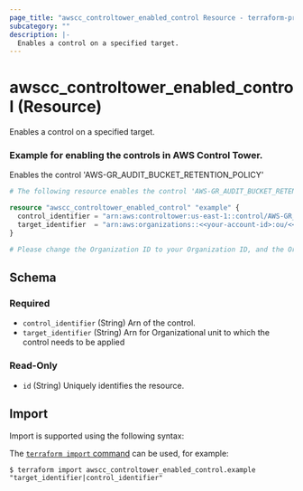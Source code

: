 ```yaml
---
page_title: "awscc_controltower_enabled_control Resource - terraform-provider-awscc"
subcategory: ""
description: |-
  Enables a control on a specified target.
---
```


# awscc_controltower_enabled_control (Resource)

Enables a control on a specified target.

### Example for enabling the controls in AWS Control Tower.
Enables the control 'AWS-GR_AUDIT_BUCKET_RETENTION_POLICY'

```terraform
# The following resource enables the control 'AWS-GR_AUDIT_BUCKET_RETENTION_POLICY'

resource "awscc_controltower_enabled_control" "example" {
  control_identifier = "arn:aws:controltower:us-east-1::control/AWS-GR_AUDIT_BUCKET_RETENTION_POLICY"
  target_identifier  = "arn:aws:organizations::<<your-account-id>:ou/<<your-org-id>>/<<your-ou-id>>"
}

# Please change the Organization ID to your Organization ID, and the Organizational Unit ID to your desired OU where the controls need to be implemented.
```

<!-- schema generated by tfplugindocs -->
## Schema

### Required

- `control_identifier` (String) Arn of the control.
- `target_identifier` (String) Arn for Organizational unit to which the control needs to be applied

### Read-Only

- `id` (String) Uniquely identifies the resource.

## Import

Import is supported using the following syntax:

The [`terraform import` command](https://developer.hashicorp.com/terraform/cli/commands/import) can be used, for example:

```shell
$ terraform import awscc_controltower_enabled_control.example "target_identifier|control_identifier"
```
